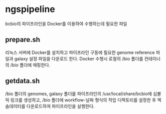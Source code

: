 # ngspipeline

bcbio의 파이프라인을 Docker를 이용하여 수행하는데 필요한 파일

## prepare.sh
리눅스 서버에 Docker를 설치하고 파이프라인 구동에 필요한 genome reference 파일과 galaxy 설정 파일을 다운로드 한다.
Docker 수행시 로컬의 /bio 폴더를 컨테이너의 /bio 폴더에 매핑한다.

## getdata.sh
/bio 폴더의 genomes, galaxy 폴더를 파이프라인의 /usr/local/share/bcbio에 심볼릭 링크를 생성하고, /bio 폴더에 workflow-날짜 형식의 작업 디렉토리를 설정한 후 엑솜데이터를 다운로드하여 파이프라인을 실행한다. 
